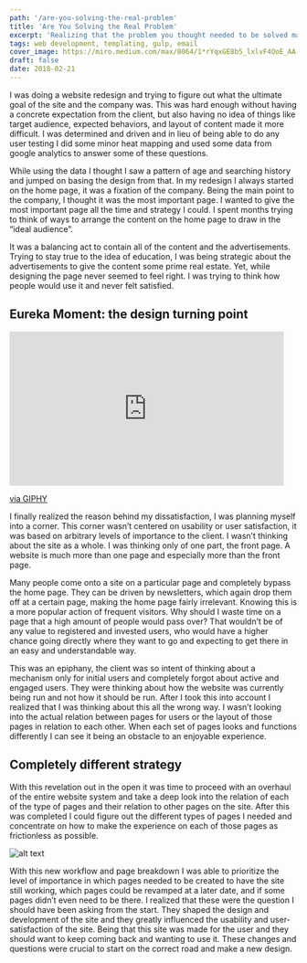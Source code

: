 ```yaml
---
path: '/are-you-solving-the-real-problem'
title: 'Are You Solving the Real Problem'
excerpt: 'Realizing that the problem you thought needed to be solved may not be the correct one'
tags: web development, templating, gulp, email
cover_image: https://miro.medium.com/max/8064/1*rYqxGE8b5_lxlvF4OoE_AA.jpeg
draft: false
date: 2018-02-21
---
```


I was doing a website redesign and trying to figure out what the ultimate goal of the site and the company was. This was hard enough without having a concrete expectation from the client, but also having no idea of things like target audience, expected behaviors, and layout of content made it more difficult. I was determined and driven and in lieu of being able to do any user testing I did some minor heat mapping and used some data from google analytics to answer some of these questions.

While using the data I thought I saw a pattern of age and searching history and jumped on basing the design from that. In my redesign I always started on the home page, it was a fixation of the company. Being the main point to the company, I thought it was the most important page. I wanted to give the most important page all the time and strategy I could. I spent months trying to think of ways to arrange the content on the home page to draw in the “ideal audience”.

It was a balancing act to contain all of the content and the advertisements. Trying to stay true to the idea of education, I was being strategic about the advertisements to give the content some prime real estate. Yet, while designing the page never seemed to feel right. I was trying to think how people would use it and never felt satisfied.

## Eureka Moment: the design turning point

<iframe src="https://giphy.com/embed/5J6TeOUJkqLio" width="480" height="270" frameBorder="0" class="giphy-embed" allowFullScreen></iframe><p><a href="https://giphy.com/gifs/eureka-5J6TeOUJkqLio">via GIPHY</a></p>

I finally realized the reason behind my dissatisfaction, I was planning myself into a corner. This corner wasn’t centered on usability or user satisfaction, it was based on arbitrary levels of importance to the client. I wasn’t thinking about the site as a whole. I was thinking only of one part, the front page. A website is much more than one page and especially more than the front page.

Many people come onto a site on a particular page and completely bypass the home page. They can be driven by newsletters, which again drop them off at a certain page, making the home page fairly irrelevant. Knowing this is a more popular action of frequent visitors. Why should I waste time on a page that a high amount of people would pass over? That wouldn’t be of any value to registered and invested users, who would have a higher chance going directly where they want to go and expecting to get there in an easy and understandable way.

This was an epiphany, the client was so intent of thinking about a mechanism only for initial users and completely forgot about active and engaged users. They were thinking about how the website was currently being run and not how it should be run. After I took this into account I realized that I was thinking about this all the wrong way. I wasn’t looking into the actual relation between pages for users or the layout of those pages in relation to each other. When each set of pages looks and functions differently I can see it being an obstacle to an enjoyable experience.

## Completely different strategy

With this revelation out in the open it was time to proceed with an overhaul of the entire website system and take a deep look into the relation of each of the type of pages and their relation to other pages on the site. After this was completed I could figure out the different types of pages I needed and concentrate on how to make the experience on each of those pages as frictionless as possible.

![alt text](https://miro.medium.com/max/2878/1*1N3oRla5cbuBia8zr7nMPA.jpeg "Logo Title Text 1")

With this new workflow and page breakdown I was able to prioritize the level of importance in which pages needed to be created to have the site still working, which pages could be revamped at a later date, and if some pages didn’t even need to be there. I realized that these were the question I should have been asking from the start. They shaped the design and development of the site and they greatly influenced the usability and user-satisfaction of the site. Being that this site was made for the user and they should want to keep coming back and wanting to use it. These changes and questions were crucial to start on the correct road and make a new design.
